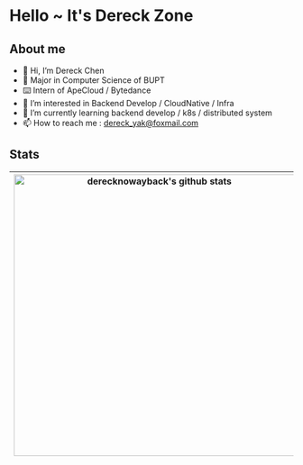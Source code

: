 # Hello ~ It's Dereck Zone

## About me

- 👋 Hi, I’m Dereck Chen
- 🏫 Major in Computer Science of BUPT
- ⌨️ Intern of ApeCloud / Bytedance
- 👀 I’m interested in Backend Develop / CloudNative / Infra
- 🌱 I’m currently learning backend develop / k8s / distributed system
- 📫 How to reach me : dereck_yak@foxmail.com



## Stats


|<img width=500px align="center" src="https://github-readme-stats.vercel.app/api?username=derecknowayback&show_icons=true&include_all_commits=true&count_private=true&bg_color=white&hide_border=true" alt="derecknowayback's github stats" /> |<img width=500px align="center" src="https://github-readme-stats.vercel.app/api/top-langs/?username=derecknowayback&layout=compact&hide_border=true&bg_color=white" />|
| ------------- | ------------- |


<!---
derecknowayback/derecknowayback is a ✨ special ✨ repository because its `README.md` (this file) appears on your GitHub profile.
You can click the Preview link to take a look at your changes.
--->
